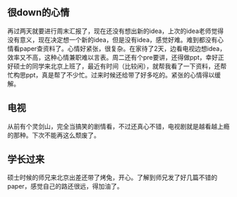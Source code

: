 ## 很down的心情<br/>
再过两天就要进行周末汇报了，现在还没有想出新的idea，上次的idea老师觉得没有意义，现在决定想一个新的idea，但是没有idea，感觉好难。难到都没有心情看paper查资料了。心情好紧张，很复杂。在家待了2天，边看电视边想idea，效率又不高，这种心情兼职难以言表。周二还有个pre要讲，还得做ppt，幸好正好硕士的同学来北京上班了，最近有时间（比较闲），就帮我看了一下资料，还帮忙构思ppt，真是帮了不少忙。过来时候还给带了好多吃的。紧张的心情得以缓解。<br/>

## 电视
从前有个灵剑山，完全当搞笑的剧情看，不过还真心不错，电视剧就是越看越上瘾的那种。下次不能再这么颓废了。

## 学长过来
硕士时候的师兄来北京出差还带了烤兔，开心。了解到师兄发了好几篇不错的paper，感觉自己的路还很远，得加油了。
